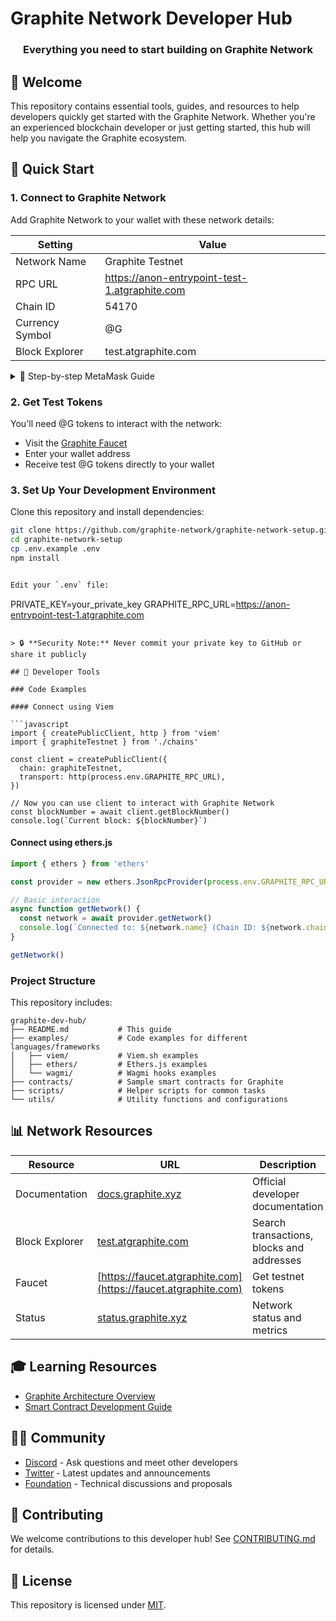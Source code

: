 # Graphite Network Developer Hub

<div align="center">
<!--   <img src="/api/placeholder/500/150" alt="Graphite Network Logo" /> -->
  <h3>Everything you need to start building on Graphite Network</h3>
</div>

## 👋 Welcome

This repository contains essential tools, guides, and resources to help developers quickly get started with the Graphite Network. Whether you're an experienced blockchain developer or just getting started, this hub will help you navigate the Graphite ecosystem.

## 🚀 Quick Start

### 1. Connect to Graphite Network

Add Graphite Network to your wallet with these network details:

| Setting | Value |
|---------|-------|
| Network Name | Graphite Testnet |
| RPC URL |https://anon-entrypoint-test-1.atgraphite.com  |
| Chain ID | 54170 |
| Currency Symbol |@G |
| Block Explorer | test.atgraphite.com |

<details>
<summary>📱 Step-by-step MetaMask Guide</summary>

1. Open MetaMask and click on the network dropdown at the top
2. Select "Add Network"
3. Click "Add Network Manually"
4. Fill in the network details above
5. Click "Save"

</details>

### 2. Get Test Tokens

You'll need @G tokens to interact with the network:

- Visit the [Graphite Faucet](https://faucet.atgraphite.com)
- Enter your wallet address
- Receive test @G tokens directly to your wallet

### 3. Set Up Your Development Environment

Clone this repository and install dependencies:

```bash
git clone https://github.com/graphite-network/graphite-network-setup.git
cd graphite-network-setup
cp .env.example .env
npm install


Edit your `.env` file:

```
PRIVATE_KEY=your_private_key
GRAPHITE_RPC_URL=https://anon-entrypoint-test-1.atgraphite.com

```

> 🔒 **Security Note:** Never commit your private key to GitHub or share it publicly

## 🧰 Developer Tools

### Code Examples

#### Connect using Viem

```javascript
import { createPublicClient, http } from 'viem'
import { graphiteTestnet } from './chains'

const client = createPublicClient({
  chain: graphiteTestnet,
  transport: http(process.env.GRAPHITE_RPC_URL),
})

// Now you can use client to interact with Graphite Network
const blockNumber = await client.getBlockNumber()
console.log(`Current block: ${blockNumber}`)
```

#### Connect using ethers.js

```javascript
import { ethers } from 'ethers'

const provider = new ethers.JsonRpcProvider(process.env.GRAPHITE_RPC_URL)

// Basic interaction
async function getNetwork() {
  const network = await provider.getNetwork()
  console.log(`Connected to: ${network.name} (Chain ID: ${network.chainId})`)
}

getNetwork()
```

### Project Structure

This repository includes:

```
graphite-dev-hub/
├── README.md           # This guide
├── examples/           # Code examples for different languages/frameworks
│   ├── viem/           # Viem.sh examples
│   ├── ethers/         # Ethers.js examples
│   └── wagmi/          # Wagmi hooks examples
├── contracts/          # Sample smart contracts for Graphite
├── scripts/            # Helper scripts for common tasks
└── utils/              # Utility functions and configurations
```

## 📊 Network Resources

| Resource | URL | Description |
|----------|-----|-------------|
| Documentation | [docs.graphite.xyz](https://docs.atgraphite.com) | Official developer documentation |
| Block Explorer | [test.atgraphite.com](test.atgraphite.com) | Search transactions, blocks and addresses |
| Faucet | [https://faucet.atgraphite.com](https://faucet.atgraphite.com) | Get testnet tokens |
| Status | [status.graphite.xyz](https://status.graphite.xyz) | Network status and metrics |

## 🎓 Learning Resources

- [Graphite Architecture Overview](https://docs.atgraphite.com)
- [Smart Contract Development Guide](https://docs.atgraphite.com/build-on-graphite/how-to-deploy-smart-contracts-using-hardhat-a-step-by-step-guide)
  

## 👨‍💻 Community

- [Discord]( http://discord.gg/k6kNNeQGv7) - Ask questions and meet other developers
- [Twitter](https://X.com/GraphiteNetwork) - Latest updates and announcements
- [Foundation](t.me/graphitenetwork) - Technical discussions and proposals

## 🤝 Contributing

We welcome contributions to this developer hub! See [CONTRIBUTING.md](CONTRIBUTING.md) for details.

## 📜 License

This repository is licensed under [MIT](LICENSE).
